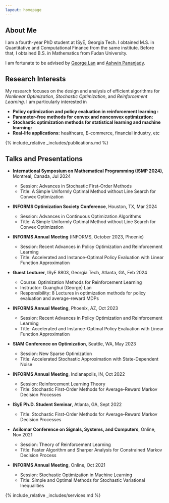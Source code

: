 ```yaml
---
layout: homepage
---
```


## About Me

I am a fourth-year PhD student at ISyE, Georgia Tech. I obtained M.S. in Quantitative and Computational Finance from the same institute. Before that, I obtained B.S. in Mathematics from Fudan University.

I am fortunate to be advised by [George Lan](https://sites.gatech.edu/guanghui-lan/) and [Ashwin Pananjady](https://sites.gatech.edu/ashwin-pananjady/).

## Research Interests

My research focuses on the design and analysis of efficient algorithms for *Nonlinear Optimization*, *Stochastic Optimization*, and *Reinforcement Learning*. I am particularly interested in

- **Policy optimization and policy evaluation in reinforcement learning :** 
- **Parameter-free methods for convex and nonconvex optimization:** 
- **Stochastic optimization methods for statistical learning and machine learning:**
- **Real-life applications:** healthcare, E-commerce, financial industry, etc

{% include_relative _includes/publications.md %}

## Talks and Presentations

- **International Symposium on Mathematical Programming (ISMP 2024)**, Montreal, Canada, Jul 2024 
  - Session: Advances in Stochastic First-Order Methods 
  - Title: A Simple Uniformly Optimal Method without Line Search for Convex Optimization
  
- **INFORMS Optimization Society Conference**, Houston, TX, Mar 2024 
  - Session: Advances in Continuous Optimization Algorithms
  - Title: A Simple Uniformly Optimal Method without Line Search for Convex Optimization 


- **INFORMS Annual Meeting** (INFORMS, October 2023, Phoenix)
  - Session: Recent Advances in Policy Optimization and Reinforcement Learning 
  - Title: Accelerated and Instance-Optimal Policy Evaluation with Linear Function Approximation 
  
- **Guest Lecturer**, ISyE 8803, Georgia Tech, Atlanta, GA, Feb 2024 
  - Course: Optimization Methods for Reinforcement Learning 
  - Instructor: Guanghui (George) Lan 
  - Responsibility: 8 Lectures in optimization methods for policy evaluation and average-reward MDPs 
  
- **INFORMS Annual Meeting**, Phoenix, AZ, Oct 2023 
  - Session: Recent Advances in Policy Optimization and Reinforcement Learning 
  - Title: Accelerated and Instance-Optimal Policy Evaluation with Linear Function Approximation
  
- **SIAM Conference on Optimization**, Seattle, WA, May 2023 
  - Session: New Sparse Optimization 
  - Title: Accelerated Stochastic Approximation with State-Dependent Noise 
  
- **INFORMS Annual Meeting**, Indianapolis, IN, Oct 2022 
  - Session: Reinforcement Learning Theory 
  - Title: Stochastic First-Order Methods for Average-Reward Markov Decision Processes 
  
- **ISyE Ph.D. Student Seminar**, Atlanta, GA, Sept 2022 
  - Title: Stochastic First-Order Methods for Average-Reward Markov Decision Processes 
  
- **Asilomar Conference on Signals, Systems, and Computers**, Online, Nov 2021 
  - Session: Theory of Reinforcement Learning
  - Title: Faster Algorithm and Sharper Analysis for Constrained Markov Decision Process 
  
- **INFORMS Annual Meeting**, Online, Oct 2021 
  - Session: Stochastic Optimization in Machine Learning 
  - Title: Simple and Optimal Methods for Stochastic Variational Inequalities 
  



{% include_relative _includes/services.md %}
